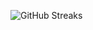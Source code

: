![GitHub Streaks](https://github-streaks-mqc9.onrender.com/streak/happilli/image?theme=midnight&cache_bust=1743591019&lang=ja)
